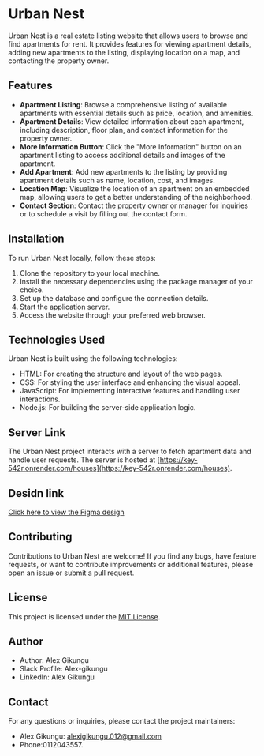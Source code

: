 # Urban Nest

Urban Nest is a real estate listing website that allows users to browse and find apartments for rent. It provides features for viewing apartment details, adding new apartments to the listing, displaying location on a map, and contacting the property owner.

## Features

- **Apartment Listing**: Browse a comprehensive listing of available apartments with essential details such as price, location, and amenities.
- **Apartment Details**: View detailed information about each apartment, including description, floor plan, and contact information for the property owner.
- **More Information Button**: Click the "More Information" button on an apartment listing to access additional details and images of the apartment.
- **Add Apartment**: Add new apartments to the listing by providing apartment details such as name, location, cost, and images.
- **Location Map**: Visualize the location of an apartment on an embedded map, allowing users to get a better understanding of the neighborhood.
- **Contact Section**: Contact the property owner or manager for inquiries or to schedule a visit by filling out the contact form.

## Installation

To run Urban Nest locally, follow these steps:

1. Clone the repository to your local machine.
2. Install the necessary dependencies using the package manager of your choice.
3. Set up the database and configure the connection details.
4. Start the application server.
5. Access the website through your preferred web browser.

## Technologies Used

Urban Nest is built using the following technologies:

- HTML: For creating the structure and layout of the web pages.
- CSS: For styling the user interface and enhancing the visual appeal.
- JavaScript: For implementing interactive features and handling user interactions.
- Node.js: For building the server-side application logic.



## Server Link

The Urban Nest project interacts with a server to fetch apartment data and handle user requests. The server is hosted at [https://key-542r.onrender.com/houses](https://key-542r.onrender.com/houses).

## Desidn link
 
[Click here to view the Figma design](https://www.figma.com/file/PQ4b54Ern57oz1wiUf7NqQ/Untitled?type=design&node-id=0-1&mode=design&t=xFGgSDOIGPO3s6m2-0)




## Contributing

Contributions to Urban Nest are welcome! If you find any bugs, have feature requests, or want to contribute improvements or additional features, please open an issue or submit a pull request.

## License

This project is licensed under the [MIT License](https://opensource.org/licenses/MIT).



## Author

- Author: Alex Gikungu
- Slack Profile: Alex-gikungu
- LinkedIn: Alex Gikungu

## Contact

For any questions or inquiries, please contact the project maintainers:

- Alex Gikungu: alexigikungu.012@gmail.com
- Phone:0112043557.

